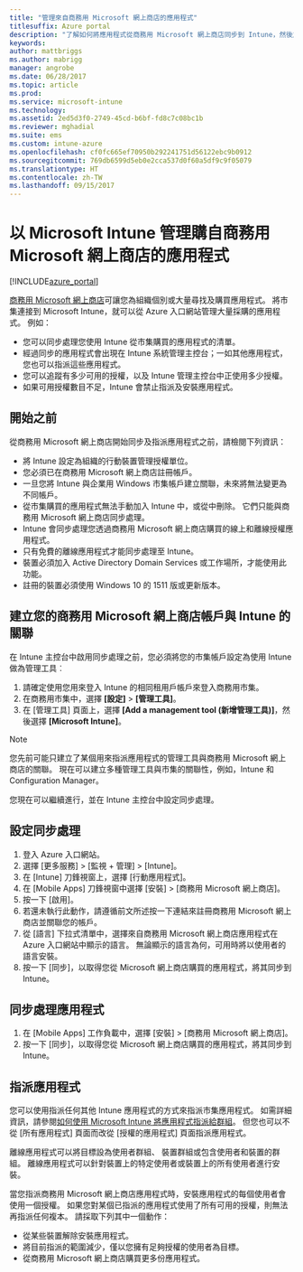 ```yaml
---
title: "管理來自商務用 Microsoft 網上商店的應用程式"
titlesuffix: Azure portal
description: "了解如何將應用程式從商務用 Microsoft 網上商店同步到 Intune，然後加以指派及追蹤。"
keywords: 
author: mattbriggs
ms.author: mabrigg
manager: angrobe
ms.date: 06/28/2017
ms.topic: article
ms.prod: 
ms.service: microsoft-intune
ms.technology: 
ms.assetid: 2ed5d3f0-2749-45cd-b6bf-fd8c7c08bc1b
ms.reviewer: mghadial
ms.suite: ems
ms.custom: intune-azure
ms.openlocfilehash: cf0fc665ef70950b292241751d56122ebc9b0912
ms.sourcegitcommit: 769db6599d5eb0e2cca537d0f60a5df9c9f05079
ms.translationtype: HT
ms.contentlocale: zh-TW
ms.lasthandoff: 09/15/2017
---
```

# <a name="how-to-manage-apps-you-purchased-from-the-microsoft-store-for-business-with-microsoft-intune"></a>以 Microsoft Intune 管理購自商務用 Microsoft 網上商店的應用程式

[!INCLUDE[azure_portal](./includes/azure_portal.md)]


[商務用 Microsoft 網上商店](https://www.microsoft.com/business-store)可讓您為組織個別或大量尋找及購買應用程式。 將市集連接到 Microsoft Intune，就可以從 Azure 入口網站管理大量採購的應用程式。 例如：
* 您可以同步處理您使用 Intune 從市集購買的應用程式的清單。
* 經過同步的應用程式會出現在 Intune 系統管理主控台；一如其他應用程式，您也可以指派這些應用程式。
* 您可以追蹤有多少可用的授權，以及 Intune 管理主控台中正使用多少授權。
* 如果可用授權數目不足，Intune 會禁止指派及安裝應用程式。

## <a name="before-you-start"></a>開始之前

從商務用 Microsoft 網上商店開始同步及指派應用程式之前，請檢閱下列資訊：

- 將 Intune 設定為組織的行動裝置管理授權單位。
- 您必須已在商務用 Microsoft 網上商店註冊帳戶。
- 一旦您將 Intune 與企業用 Windows 市集帳戶建立關聯，未來將無法變更為不同帳戶。
- 從市集購買的應用程式無法手動加入 Intune 中，或從中刪除。 它們只能與商務用 Microsoft 網上商店同步處理。
- Intune 會同步處理您透過商務用 Microsoft 網上商店購買的線上和離線授權應用程式。
- 只有免費的離線應用程式才能同步處理至 Intune。
- 裝置必須加入 Active Directory Domain Services 或工作場所，才能使用此功能。
- 註冊的裝置必須使用 Windows 10 的 1511 版或更新版本。

## <a name="associate-your-microsoft-store-for-business-account-with-intune"></a>建立您的商務用 Microsoft 網上商店帳戶與 Intune 的關聯
在 Intune 主控台中啟用同步處理之前，您必須將您的市集帳戶設定為使用 Intune 做為管理工具︰
1. 請確定使用您用來登入 Intune 的相同租用戶帳戶來登入商務用市集。
2. 在商務用市集中，選擇 **[設定]** > **[管理工具]**。
3. 在 [管理工具] 頁面上，選擇 **[Add a management tool (新增管理工具)]**，然後選擇 **[Microsoft Intune]**。

> [!NOTE]
> 您先前可能只建立了某個用來指派應用程式的管理工具與商務用 Microsoft 網上商店的關聯。 現在可以建立多種管理工具與市集的關聯性，例如，Intune 和 Configuration Manager。

您現在可以繼續進行，並在 Intune 主控台中設定同步處理。

## <a name="configure-synchronization"></a>設定同步處理

1. 登入 Azure 入口網站。
2. 選擇 [更多服務]  >  [監視 + 管理]  >  [Intune]。
3. 在 [Intune] 刀鋒視窗上，選擇 [行動應用程式]。
1. 在 [Mobile Apps] 刀鋒視窗中選擇 [安裝] > [商務用 Microsoft 網上商店]。
2. 按一下 [啟用]。
3. 若還未執行此動作，請遵循前文所述按一下連結來註冊商務用 Microsoft 網上商店並關聯您的帳戶。
5. 從 [語言] 下拉式清單中，選擇來自商務用 Microsoft 網上商店應用程式在 Azure 入口網站中顯示的語言。 無論顯示的語言為何，可用時將以使用者的語言安裝。
6. 按一下 [同步]，以取得您從 Microsoft 網上商店購買的應用程式，將其同步到 Intune。

## <a name="synchronize-apps"></a>同步處理應用程式

1. 在 [Mobile Apps] 工作負載中，選擇 [安裝] > [商務用 Microsoft 網上商店]。
2. 按一下 [同步]，以取得您從 Microsoft 網上商店購買的應用程式，將其同步到 Intune。

## <a name="assign-apps"></a>指派應用程式

您可以使用指派任何其他 Intune 應用程式的方式來指派市集應用程式。 如需詳細資訊，請參閱[如何使用 Microsoft Intune 將應用程式指派給群組](apps-deploy.md)。 但您也可以不從 [所有應用程式] 頁面而改從 [授權的應用程式] 頁面指派應用程式。

離線應用程式可以將目標設為使用者群組、 裝置群組或包含使用者和裝置的群組。
離線應用程式可以針對裝置上的特定使用者或裝置上的所有使用者進行安裝。 


當您指派商務用 Microsoft 網上商店應用程式時，安裝應用程式的每個使用者會使用一個授權。 如果您對某個已指派的應用程式使用了所有可用的授權，則無法再指派任何複本。 請採取下列其中一個動作：
* 從某些裝置解除安裝應用程式。
* 將目前指派的範圍減少，僅以您擁有足夠授權的使用者為目標。
* 從商務用 Microsoft 網上商店購買更多份應用程式。


